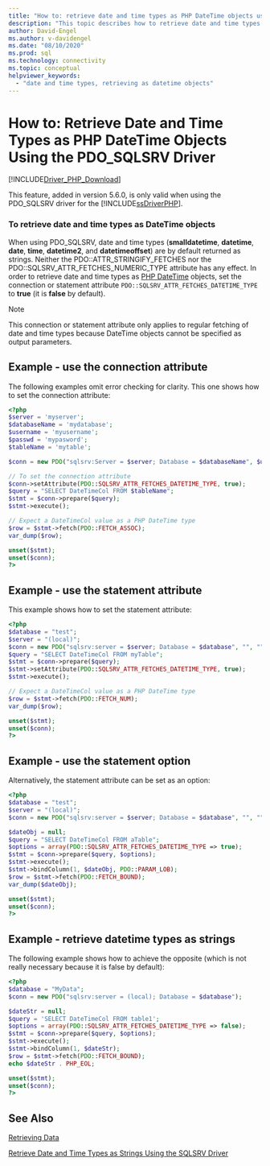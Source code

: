 ```yaml
---
title: "How to: retrieve date and time types as PHP DateTime objects using the PDO_SQLSRV driver"
description: "This topic describes how to retrieve date and time types as PHP DateTime objects when using the Microsoft PDO_SQLSRV Driver for PHP for SQL Server"
author: David-Engel
ms.author: v-davidengel
ms.date: "08/10/2020"
ms.prod: sql
ms.technology: connectivity
ms.topic: conceptual
helpviewer_keywords:
  - "date and time types, retrieving as datetime objects"
---
```

# How to: Retrieve Date and Time Types as PHP DateTime Objects Using the PDO_SQLSRV Driver
[!INCLUDE[Driver_PHP_Download](../../includes/driver_php_download.md)]

This feature, added in version 5.6.0, is only valid when using the PDO_SQLSRV driver for the [!INCLUDE[ssDriverPHP](../../includes/ssdriverphp_md.md)].

### To retrieve date and time types as DateTime objects

When using PDO_SQLSRV, date and time types (**smalldatetime**, **datetime**, **date**, **time**, **datetime2**, and **datetimeoffset**) are by default returned as strings. Neither the PDO::ATTR_STRINGIFY_FETCHES nor the PDO::SQLSRV_ATTR_FETCHES_NUMERIC_TYPE attribute has
any effect. In order to retrieve date and time types as [PHP DateTime](http://php.net/manual/en/class.datetime.php) objects, set the connection or statement attribute `PDO::SQLSRV_ATTR_FETCHES_DATETIME_TYPE` to **true** (it is **false** by default).

> [!NOTE]
> This connection or statement attribute only applies to regular fetching of date and
> time types because DateTime objects cannot be specified as output parameters.

## Example - use the connection attribute
The following examples omit error checking for clarity. This one shows how to set the connection attribute:

```php
<?php
$server = 'myserver';
$databaseName = 'mydatabase';
$username = 'myusername';
$passwd = 'mypasword';
$tableName = 'mytable';

$conn = new PDO("sqlsrv:Server = $server; Database = $databaseName", $username, $passwd);

// To set the connection attribute
$conn->setAttribute(PDO::SQLSRV_ATTR_FETCHES_DATETIME_TYPE, true);
$query = "SELECT DateTimeCol FROM $tableName";
$stmt = $conn->prepare($query);
$stmt->execute();

// Expect a DateTimeCol value as a PHP DateTime type
$row = $stmt->fetch(PDO::FETCH_ASSOC);
var_dump($row);

unset($stmt);
unset($conn);
?>
```

## Example - use the statement attribute
This example shows how to set the statement attribute:

```php
<?php
$database = "test";
$server = "(local)";
$conn = new PDO("sqlsrv:server = $server; Database = $database", "", "");
$query = "SELECT DateTimeCol FROM myTable";
$stmt = $conn->prepare($query);
$stmt->setAttribute(PDO::SQLSRV_ATTR_FETCHES_DATETIME_TYPE, true);
$stmt->execute();

// Expect a DateTimeCol value as a PHP DateTime type
$row = $stmt->fetch(PDO::FETCH_NUM);
var_dump($row);

unset($stmt);
unset($conn);
?>
```

## Example - use the statement option
Alternatively, the statement attribute can be set as an option:

```php
<?php
$database = "test";
$server = "(local)";
$conn = new PDO("sqlsrv:server = $server; Database = $database", "", "");

$dateObj = null;
$query = "SELECT DateTimeCol FROM aTable";
$options = array(PDO::SQLSRV_ATTR_FETCHES_DATETIME_TYPE => true);
$stmt = $conn->prepare($query, $options);
$stmt->execute();
$stmt->bindColumn(1, $dateObj, PDO::PARAM_LOB);
$row = $stmt->fetch(PDO::FETCH_BOUND);
var_dump($dateObj);

unset($stmt);
unset($conn);
?>
```

## Example - retrieve datetime types as strings
The following example shows how to achieve the opposite (which is not really necessary because it is false by default):

```php
<?php
$database = "MyData";
$conn = new PDO("sqlsrv:server = (local); Database = $database");

$dateStr = null;
$query = 'SELECT DateTimeCol FROM table1';
$options = array(PDO::SQLSRV_ATTR_FETCHES_DATETIME_TYPE => false);
$stmt = $conn->prepare($query, $options);
$stmt->execute();
$stmt->bindColumn(1, $dateStr);
$row = $stmt->fetch(PDO::FETCH_BOUND);
echo $dateStr . PHP_EOL;

unset($stmt);
unset($conn);
?>
```

## See Also
[Retrieving Data](../../connect/php/retrieving-data.md)

[Retrieve Date and Time Types as Strings Using the SQLSRV Driver](../../connect/php/how-to-retrieve-date-and-time-type-as-strings-using-the-sqlsrv-driver.md)
